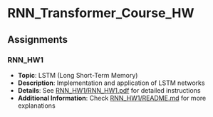 # RNN_Transformer_Course_HW

## Assignments

### RNN_HW1
- **Topic**: LSTM (Long Short-Term Memory)
- **Description**: Implementation and application of LSTM networks
- **Details**: See [RNN_HW1/RNN_HW1.pdf](RNN_HW1/RNN_HW1.pdf) for detailed instructions
- **Additional Information**: Check [RNN_HW1/README.md](RNN_HW1/README.md) for more explanations
